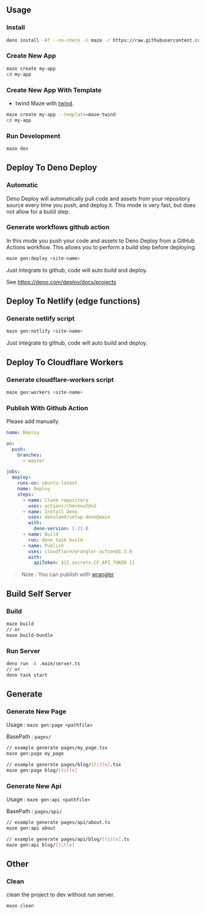 ## Usage

### Install

```bash
deno install -Af --no-check -n maze -r https://raw.githubusercontent.com/herudi/maze/dev-0.0.9/cli.ts
```

### Create New App

```bash
maze create my-app
cd my-app
```

### Create New App With Template

- twind Maze with [twind](https://twind.dev/).

```bash
maze create my-app --template=maze-twind
cd my-app
```

### Run Development

```bash
maze dev
```

## Deploy To Deno Deploy

### Automatic

Deno Deploy will automatically pull code and assets from your repository source
every time you push, and deploy it. This mode is very fast, but does not allow
for a build step.

### Generate workflows github action

In this mode you push your code and assets to Deno Deploy from a GitHub Actions
workflow. This allows you to perform a build step before deploying.

```bash
maze gen:deploy <site-name>
```

Just integrate to github, code will auto build and deploy.

See https://deno.com/deploy/docs/projects

## Deploy To Netlify (edge functions)

### Generate netlify script

```bash
maze gen:netlify <site-name>
```

Just integrate to github, code will auto build and deploy.

## Deploy To Cloudflare Workers

### Generate cloudflare-workers script

```bash
maze gen:workers <site-name>
```

### Publish With Github Action

Please add manually.

```yaml
name: Deploy

on:
  push:
    branches:
      - master

jobs:
  deploy:
    runs-on: ubuntu-latest
    name: Deploy
    steps:
      - name: Clone repository
        uses: actions/checkout@v2
      - name: Install Deno
        uses: denoland/setup-deno@main
        with:
          deno-version: 1.21.0
      - name: Build
        run: deno task build
      - name: Publish
        uses: cloudflare/wrangler-action@1.3.0
        with:
          apiToken: ${{ secrets.CF_API_TOKEN }}
```

> Note : You can publish with
> [wrangler](https://developers.cloudflare.com/workers/cli-wrangler)

## Build Self Server

### Build

```bash
maze build
// or
maze build-bundle
```

### Run Server

```bash
deno run -A .maze/server.ts
// or
deno task start
```

## Generate

### Generate New Page

Usage : `maze gen:page <pathfile>`

BasePath : `pages/`

```bash
// example generate pages/my_page.tsx
maze gen:page my_page

// example generate pages/blog/[title].tsx
maze gen:page blog/[title]
```

### Generate New Api

Usage : `maze gen:api <pathfile>`

BasePath : `pages/api/`

```bash
// example generate pages/api/about.ts
maze gen:api about

// example generate pages/api/blog/[title].ts
maze gen:api blog/[title]
```

## Other

### Clean

clean the project to dev without run server.

```bash
maze clean
```

